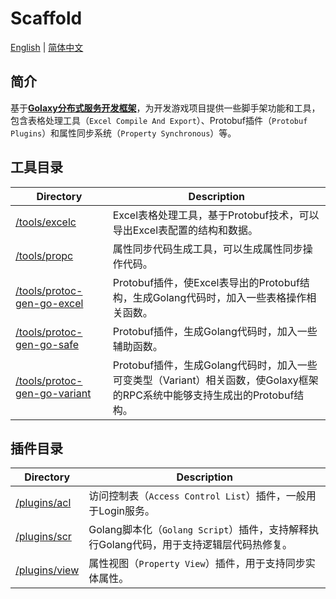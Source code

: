 # Scaffold
[English](./README.md) | [简体中文](./README.zh_CN.md)

## 简介
基于[**Golaxy分布式服务开发框架**](https://github.com/pangdogs/framework)，为开发游戏项目提供一些脚手架功能和工具，包含表格处理工具（`Excel Compile And Export`）、Protobuf插件（`Protobuf Plugins`）和属性同步系统（`Property Synchronous`）等。

## 工具目录
| Directory | Description |
| --------- | ----------- |
| [/tools/excelc](https://github.com/pangdogs/scaffold/tree/main/tools/excelc) | Excel表格处理工具，基于Protobuf技术，可以导出Excel表配置的结构和数据。|
| [/tools/propc](https://github.com/pangdogs/scaffold/tree/main/tools/propc) | 属性同步代码生成工具，可以生成属性同步操作代码。|
| [/tools/protoc-gen-go-excel](https://github.com/pangdogs/scaffold/tree/main/tools/protoc-gen-go-excel) | Protobuf插件，使Excel表导出的Protobuf结构，生成Golang代码时，加入一些表格操作相关函数。|
| [/tools/protoc-gen-go-safe](https://github.com/pangdogs/scaffold/tree/main/tools/protoc-gen-go-safe) | Protobuf插件，生成Golang代码时，加入一些辅助函数。|
| [/tools/protoc-gen-go-variant](https://github.com/pangdogs/scaffold/tree/main/tools/protoc-gen-go-variant) | Protobuf插件，生成Golang代码时，加入一些可变类型（Variant）相关函数，使Golaxy框架的RPC系统中能够支持生成出的Protobuf结构。|

## 插件目录
| Directory | Description |
| --------- | ----------- |
| [/plugins/acl](https://github.com/pangdogs/scaffold/tree/main/plugins/acl) | 访问控制表（`Access Control List`）插件，一般用于Login服务。|
| [/plugins/scr](https://github.com/pangdogs/scaffold/tree/main/plugins/scr) | Golang脚本化（`Golang Script`）插件，支持解释执行Golang代码，用于支持逻辑层代码热修复。|
| [/plugins/view](https://github.com/pangdogs/scaffold/tree/main/plugins/view) | 属性视图（`Property View`）插件，用于支持同步实体属性。|
